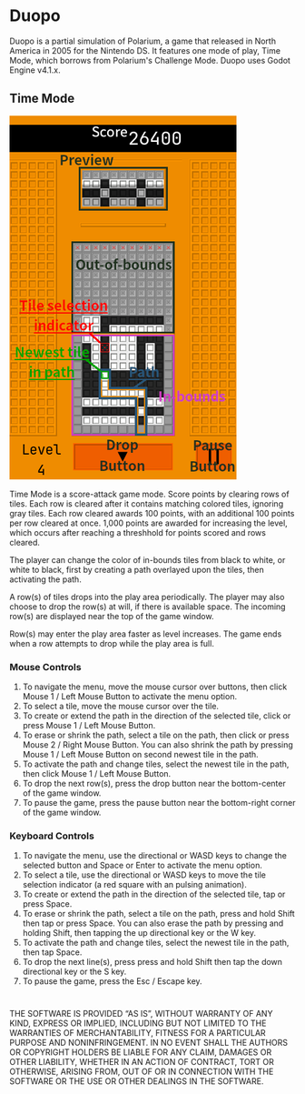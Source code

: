 # Duopo
Duopo is a partial simulation of Polarium, a game that released in North America in 2005 for the Nintendo DS. It features one mode of play, Time Mode, which borrows from Polarium's Challenge Mode. Duopo uses Godot Engine v4.1.x.

## Time Mode

![A screenshot of Time Mode with sections labeled.](./doc/asset/time_mode_labeled.png)

Time Mode is a score-attack game mode. Score points by clearing rows of tiles. Each row is cleared after it contains matching colored tiles, ignoring gray tiles. Each row cleared awards 100 points, with an additional 100 points per row cleared at once. 1,000 points are awarded for increasing the level, which occurs after reaching a threshhold for points scored and rows cleared.

The player can change the color of in-bounds tiles from black to white, or white to black, first by creating a path overlayed upon the tiles, then activating the path.

A row(s) of tiles drops into the play area periodically. The player may also choose to drop the row(s) at will, if there is available space. The incoming row(s) are displayed near the top of the game window.

Row(s) may enter the play area faster as level increases. The game ends when a row attempts to drop while the play area is full.

### Mouse Controls

1. To navigate the menu, move the mouse cursor over buttons, then click Mouse 1 / Left Mouse Button to activate the menu option.
2. To select a tile, move the mouse cursor over the tile.
3. To create or extend the path in the direction of the selected tile, click or press Mouse 1 / Left Mouse Button.
4. To erase or shrink the path, select a tile on the path, then click or press Mouse 2 / Right Mouse Button. You can also shrink the path by pressing Mouse 1 / Left Mouse Button on second newest tile in the path.
5. To activate the path and change tiles, select the newest tile in the path, then click Mouse 1 / Left Mouse Button.
6. To drop the next row(s), press the drop button near the bottom-center of the game window.
7. To pause the game, press the pause button near the bottom-right corner of the game window.

### Keyboard Controls

1. To navigate the menu, use the directional or WASD keys to change the selected button and Space or Enter to activate the menu option.
2. To select a tile, use the directional or WASD keys to move the tile selection indicator (a red square with an pulsing animation).
3. To create or extend the path in the direction of the selected tile, tap or press Space.
4. To erase or shrink the path, select a tile on the path, press and hold Shift then tap or press Space. You can also erase the path by pressing and holding Shift, then tapping the up directional key or the W key.
5. To activate the path and change tiles, select the newest tile in the path, then tap Space.
6. To drop the next line(s), press press and hold Shift then tap the down directional key or the S key.
7. To pause the game, press the Esc / Escape key.

#

THE SOFTWARE IS PROVIDED “AS IS”, WITHOUT WARRANTY OF ANY KIND, EXPRESS OR IMPLIED, INCLUDING BUT NOT LIMITED TO THE WARRANTIES OF MERCHANTABILITY, FITNESS FOR A PARTICULAR PURPOSE AND NONINFRINGEMENT. IN NO EVENT SHALL THE AUTHORS OR COPYRIGHT HOLDERS BE LIABLE FOR ANY CLAIM, DAMAGES OR OTHER LIABILITY, WHETHER IN AN ACTION OF CONTRACT, TORT OR OTHERWISE, ARISING FROM, OUT OF OR IN CONNECTION WITH THE SOFTWARE OR THE USE OR OTHER DEALINGS IN THE SOFTWARE.